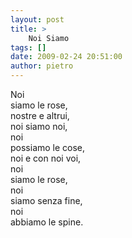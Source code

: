 ```yaml
---
layout: post
title: >
    Noi Siamo
tags: []
date: 2009-02-24 20:51:00
author: pietro
---
```

Noi<br/>siamo le rose,<br/>nostre e altrui,<br/>noi siamo noi,<br/>noi<br/>possiamo le cose,<br/>noi e con noi voi,<br/>noi<br/>siamo le rose,<br/>noi<br/>siamo senza fine,<br/>noi<br/>abbiamo le spine.
